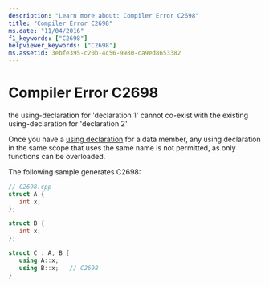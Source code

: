 ```yaml
---
description: "Learn more about: Compiler Error C2698"
title: "Compiler Error C2698"
ms.date: "11/04/2016"
f1_keywords: ["C2698"]
helpviewer_keywords: ["C2698"]
ms.assetid: 3ebfe395-c20b-4c56-9980-ca9ed8653382
---
```

# Compiler Error C2698

the using-declaration for 'declaration 1' cannot co-exist with the existing using-declaration for 'declaration 2'

Once you have a [using declaration](../../cpp/using-declaration.md) for a data member, any using declaration in the same scope that uses the same name is not permitted, as only functions can be overloaded.

The following sample generates C2698:

```cpp
// C2698.cpp
struct A {
   int x;
};

struct B {
   int x;
};

struct C : A, B {
   using A::x;
   using B::x;   // C2698
}
```
